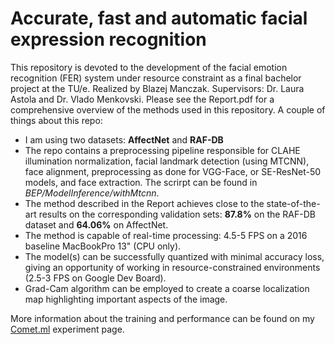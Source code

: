 # Accurate, fast and automatic facial expression recognition

This repository is devoted to the development of the facial emotion recognition (FER) system under resource constraint as a final bachelor project at the TU/e. Realized by Blazej Manczak. Supervisors: Dr. Laura Astola and Dr. Vlado Menkovski. Please see the Report.pdf for a comprehensive overview of the methods used in this repository. A couple of things about this repo:

- I am using two datasets: **AffectNet** and **RAF-DB**
- The repo contains a preprocessing pipeline responsible for CLAHE illumination normalization, facial landmark detection (using MTCNN), face alignment, preprocessing as done for VGG-Face, or SE-ResNet-50 models, and face extraction. The scrirpt can be found in *BEP/ModelInference/withMtcnn*.
- The method described in the Report achieves close to the state-of-the-art results on the corresponding validation sets: **87.8%** on the RAF-DB dataset and **64.06%** on AffectNet.
- The method is capable of real-time processing: 4.5-5 FPS on a 2016 baseline MacBookPro 13" (CPU only).
- The model(s) can be successfully quantized with minimal accuracy loss, giving an opportunity of working in resource-constrained environments (2.5-3 FPS on Google Dev Board).
- Grad-Cam algorithm can be employed to create a coarse localization map highlighting important aspects of the image.

More information about the training and performance can be found on my [Comet.ml](https://www.comet.ml/blazejmanczak/bachelor-end-project/7b3d3682bc344c6189225e06d0c24659?experiment-tab=params) experiment page.

